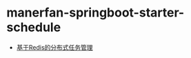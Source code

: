 # manerfan-springboot-starter-schedule

- [基于Redis的分布式任务管理](https://segmentfault.com/a/1190000013050578)
